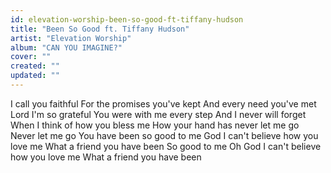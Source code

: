 ```yaml
---
id: elevation-worship-been-so-good-ft-tiffany-hudson
title: "Been So Good ft. Tiffany Hudson"
artist: "Elevation Worship"
album: "CAN YOU IMAGINE?"
cover: ""
created: ""
updated: ""
---
```


I call you faithful
For the promises you've kept
And every need you've met
Lord I'm so grateful
You were with me every step
And I never will forget
When I think of how you bless me
How your hand has never let me go
Never let me go
You have been so good to me
God I can't believe how you love me
What a friend you have been
So good to me
Oh God I can't believe how you love me
What a friend you have been